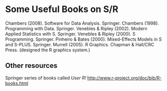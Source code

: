 # Some Useful Books on S/R

Chambers (2008). Software for Data Analysis. Springer.
Chambers (1998). Programming with Data. Springer.
Venebles & Ripley (2002). Modern Applied Statistics with S. Springer.
Venebles & Ripley (2000). S Programming. Springer.
Pinheiro & Bates (2000). Mixed-Effects Models in S and S-PLUS. Springer.
Murrell (2005). R Graphics. Chapman & Hall/CRC Press.
(designed the R graphics system.)

## Other resources
Springer series of books called _User R!_
http://www.r-project.org/doc/bib/R-books.html


